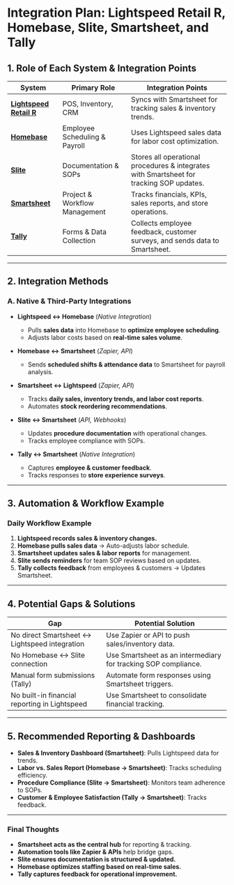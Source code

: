 # **Integration Plan: Lightspeed Retail R, Homebase, Slite, Smartsheet, and Tally**

## **1. Role of Each System & Integration Points**  

| **System** | **Primary Role** | **Integration Points** |
|------------|-----------------|------------------------|
| [**Lightspeed Retail R**](https://www.lightspeedhq.com/) | POS, Inventory, CRM | Syncs with Smartsheet for tracking sales & inventory trends. |
| [**Homebase**](https://joinhomebase.com/) | Employee Scheduling & Payroll | Uses Lightspeed sales data for labor cost optimization. |
| [**Slite**](https://slite.com/) | Documentation & SOPs | Stores all operational procedures & integrates with Smartsheet for tracking SOP updates. |
| [**Smartsheet**](https://www.smartsheet.com/) | Project & Workflow Management | Tracks financials, KPIs, sales reports, and store operations. |
| [**Tally**](https://tally.so/) | Forms & Data Collection | Collects employee feedback, customer surveys, and sends data to Smartsheet. |

---

## **2. Integration Methods**

### **A. Native & Third-Party Integrations**
- **Lightspeed ↔ Homebase** (*Native Integration*)  
  - Pulls **sales data** into Homebase to **optimize employee scheduling**.  
  - Adjusts labor costs based on **real-time sales volume**.  

- **Homebase ↔ Smartsheet** (*Zapier, API*)  
  - Sends **scheduled shifts & attendance data** to Smartsheet for payroll analysis.  

- **Smartsheet ↔ Lightspeed** (*Zapier, API*)  
  - Tracks **daily sales, inventory trends, and labor cost reports**.  
  - Automates **stock reordering recommendations**.  

- **Slite ↔ Smartsheet** (*API, Webhooks*)  
  - Updates **procedure documentation** with operational changes.  
  - Tracks employee compliance with SOPs.  

- **Tally ↔ Smartsheet** (*Native Integration*)  
  - Captures **employee & customer feedback**.  
  - Tracks responses to **store experience surveys**.  

---

## **3. Automation & Workflow Example**

### **Daily Workflow Example**
1. **Lightspeed records sales & inventory changes.**  
2. **Homebase pulls sales data** → Auto-adjusts labor schedule.  
3. **Smartsheet updates sales & labor reports** for management.  
4. **Slite sends reminders** for team SOP reviews based on updates.  
5. **Tally collects feedback** from employees & customers → Updates Smartsheet.  

---

## **4. Potential Gaps & Solutions**
| **Gap** | **Potential Solution** |
|---------|------------------------|
| No direct Smartsheet ↔ Lightspeed integration | Use Zapier or API to push sales/inventory data. |
| No Homebase ↔ Slite connection | Use Smartsheet as an intermediary for tracking SOP compliance. |
| Manual form submissions (Tally) | Automate form responses using Smartsheet triggers. |
| No built-in financial reporting in Lightspeed | Use Smartsheet to consolidate financial tracking. |

---

## **5. Recommended Reporting & Dashboards**
- **Sales & Inventory Dashboard (Smartsheet)**: Pulls Lightspeed data for trends.  
- **Labor vs. Sales Report (Homebase → Smartsheet)**: Tracks scheduling efficiency.  
- **Procedure Compliance (Slite → Smartsheet)**: Monitors team adherence to SOPs.  
- **Customer & Employee Satisfaction (Tally → Smartsheet)**: Tracks feedback.  

---

### **Final Thoughts**
- **Smartsheet acts as the central hub** for reporting & tracking.  
- **Automation tools like Zapier & APIs** help bridge gaps.  
- **Slite ensures documentation is structured & updated.**  
- **Homebase optimizes staffing based on real-time sales.**  
- **Tally captures feedback for operational improvement.**  
